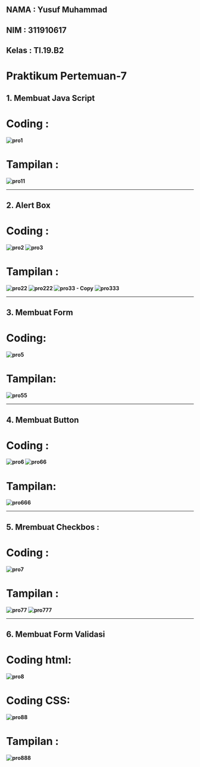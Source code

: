 ## NAMA    : Yusuf Muhammad
## NIM     : 311910617
## Kelas   : TI.19.B2

# Praktikum Pertemuan-7

## 1. <b> Membuat Java Script <b>
# Coding :
![pro1](https://user-images.githubusercontent.com/81587959/116131164-3f5a9a00-a6f6-11eb-90d9-b89720a89337.PNG)

# Tampilan :
![pro11](https://user-images.githubusercontent.com/81587959/116131260-5dc09580-a6f6-11eb-8b48-e923e60d77c3.PNG)

<hr>

## 2. <b> Alert Box <b>
# Coding :
![pro2](https://user-images.githubusercontent.com/81587959/116131419-93657e80-a6f6-11eb-833b-4bc9b90ab344.PNG)
![pro3](https://user-images.githubusercontent.com/81587959/116131917-269eb400-a6f7-11eb-826f-651319795622.PNG)

# Tampilan :
![pro22](https://user-images.githubusercontent.com/81587959/116131478-a4ae8b00-a6f6-11eb-8c4c-44038cd28e95.PNG)
![pro222](https://user-images.githubusercontent.com/81587959/116131892-20103c80-a6f7-11eb-9a74-58da06a3f7f3.PNG)
![pro33 - Copy](https://user-images.githubusercontent.com/81587959/116131963-31f1df80-a6f7-11eb-8544-67125252380c.PNG)
![pro333](https://user-images.githubusercontent.com/81587959/116131970-34543980-a6f7-11eb-9b8f-6973952242a0.PNG)

<hr>

## 3. <b> Membuat Form <b>
# Coding:
  ![pro5](https://user-images.githubusercontent.com/81587959/116132254-8eed9580-a6f7-11eb-9b0b-49a703628ff2.PNG)

# Tampilan:
![pro55](https://user-images.githubusercontent.com/81587959/116132292-9614a380-a6f7-11eb-8475-cc1fd4550bd7.PNG)

<hr>


## 4. <b> Membuat Button <b>
 # Coding :
![pro6](https://user-images.githubusercontent.com/81587959/116132573-e855c480-a6f7-11eb-8304-bb0199946564.PNG)
![pro66](https://user-images.githubusercontent.com/81587959/116132635-f6a3e080-a6f7-11eb-86d6-b77b2fc4231a.PNG)

 # Tampilan:
 ![pro666](https://user-images.githubusercontent.com/81587959/116132728-10ddbe80-a6f8-11eb-9991-5338b2140b6e.PNG)

 
<hr>

## 5. <b> Mrembuat Checkbos :
# Coding :
![pro7](https://user-images.githubusercontent.com/81587959/116132982-61551c00-a6f8-11eb-9566-8607d7c3178b.PNG)

# Tampilan :
![pro77](https://user-images.githubusercontent.com/81587959/116133068-7c279080-a6f8-11eb-8d5b-4df26a17a130.PNG)
![pro777](https://user-images.githubusercontent.com/81587959/116133085-82b60800-a6f8-11eb-8153-7496ac9748ee.PNG)


<hr>

## 6. <b> Membuat Form Validasi <b>
# Coding html:
  ![pro8](https://user-images.githubusercontent.com/81587959/116133177-9bbeb900-a6f8-11eb-88b3-03d3610734bb.PNG)

# Coding CSS:
![pro88](https://user-images.githubusercontent.com/81587959/116133224-a8431180-a6f8-11eb-8f82-5c03a5c45f82.PNG)

# Tampilan :
![pro888](https://user-images.githubusercontent.com/81587959/116133246-b002b600-a6f8-11eb-93e7-7482f4ec295f.PNG)










































